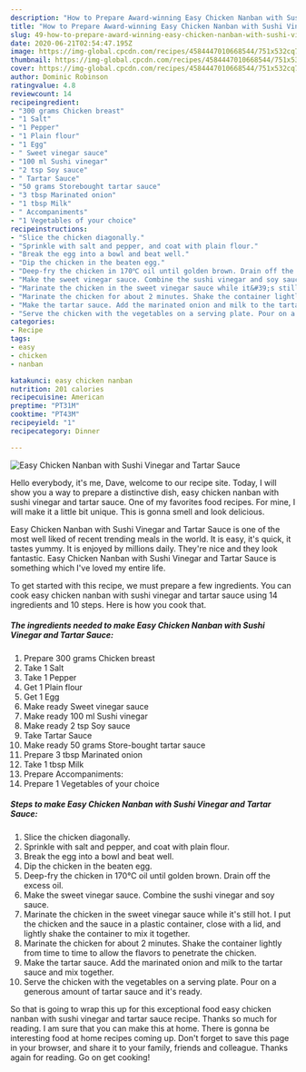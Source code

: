 ```yaml
---
description: "How to Prepare Award-winning Easy Chicken Nanban with Sushi Vinegar and Tartar Sauce"
title: "How to Prepare Award-winning Easy Chicken Nanban with Sushi Vinegar and Tartar Sauce"
slug: 49-how-to-prepare-award-winning-easy-chicken-nanban-with-sushi-vinegar-and-tartar-sauce
date: 2020-06-21T02:54:47.195Z
image: https://img-global.cpcdn.com/recipes/4584447010668544/751x532cq70/easy-chicken-nanban-with-sushi-vinegar-and-tartar-sauce-recipe-main-photo.jpg
thumbnail: https://img-global.cpcdn.com/recipes/4584447010668544/751x532cq70/easy-chicken-nanban-with-sushi-vinegar-and-tartar-sauce-recipe-main-photo.jpg
cover: https://img-global.cpcdn.com/recipes/4584447010668544/751x532cq70/easy-chicken-nanban-with-sushi-vinegar-and-tartar-sauce-recipe-main-photo.jpg
author: Dominic Robinson
ratingvalue: 4.8
reviewcount: 14
recipeingredient:
- "300 grams Chicken breast"
- "1 Salt"
- "1 Pepper"
- "1 Plain flour"
- "1 Egg"
- " Sweet vinegar sauce"
- "100 ml Sushi vinegar"
- "2 tsp Soy sauce"
- " Tartar Sauce"
- "50 grams Storebought tartar sauce"
- "3 tbsp Marinated onion"
- "1 tbsp Milk"
- " Accompaniments"
- "1 Vegetables of your choice"
recipeinstructions:
- "Slice the chicken diagonally."
- "Sprinkle with salt and pepper, and coat with plain flour."
- "Break the egg into a bowl and beat well."
- "Dip the chicken in the beaten egg."
- "Deep-fry the chicken in 170℃ oil until golden brown. Drain off the excess oil."
- "Make the sweet vinegar sauce. Combine the sushi vinegar and soy sauce."
- "Marinate the chicken in the sweet vinegar sauce while it&#39;s still hot. I put the chicken and the sauce in a plastic container, close with a lid, and lightly shake the container to mix it together."
- "Marinate the chicken for about 2 minutes. Shake the container lightly from time to time to allow the flavors to penetrate the chicken."
- "Make the tartar sauce. Add the marinated onion and milk to the tartar sauce and mix together."
- "Serve the chicken with the vegetables on a serving plate. Pour on a generous amount of tartar sauce and it&#39;s ready."
categories:
- Recipe
tags:
- easy
- chicken
- nanban

katakunci: easy chicken nanban 
nutrition: 201 calories
recipecuisine: American
preptime: "PT31M"
cooktime: "PT43M"
recipeyield: "1"
recipecategory: Dinner

---
```



![Easy Chicken Nanban with Sushi Vinegar and Tartar Sauce](https://img-global.cpcdn.com/recipes/4584447010668544/751x532cq70/easy-chicken-nanban-with-sushi-vinegar-and-tartar-sauce-recipe-main-photo.jpg)

Hello everybody, it's me, Dave, welcome to our recipe site. Today, I will show you a way to prepare a distinctive dish, easy chicken nanban with sushi vinegar and tartar sauce. One of my favorites food recipes. For mine, I will make it a little bit unique. This is gonna smell and look delicious.



Easy Chicken Nanban with Sushi Vinegar and Tartar Sauce is one of the most well liked of recent trending meals in the world. It is easy, it's quick, it tastes yummy. It is enjoyed by millions daily. They're nice and they look fantastic. Easy Chicken Nanban with Sushi Vinegar and Tartar Sauce is something which I've loved my entire life.


To get started with this recipe, we must prepare a few ingredients. You can cook easy chicken nanban with sushi vinegar and tartar sauce using 14 ingredients and 10 steps. Here is how you cook that.

<!--inarticleads1-->

##### The ingredients needed to make Easy Chicken Nanban with Sushi Vinegar and Tartar Sauce:

1. Prepare 300 grams Chicken breast
1. Take 1 Salt
1. Take 1 Pepper
1. Get 1 Plain flour
1. Get 1 Egg
1. Make ready  Sweet vinegar sauce
1. Make ready 100 ml Sushi vinegar
1. Make ready 2 tsp Soy sauce
1. Take  Tartar Sauce
1. Make ready 50 grams Store-bought tartar sauce
1. Prepare 3 tbsp Marinated onion
1. Take 1 tbsp Milk
1. Prepare  Accompaniments:
1. Prepare 1 Vegetables of your choice




<!--inarticleads2-->

##### Steps to make Easy Chicken Nanban with Sushi Vinegar and Tartar Sauce:

1. Slice the chicken diagonally.
1. Sprinkle with salt and pepper, and coat with plain flour.
1. Break the egg into a bowl and beat well.
1. Dip the chicken in the beaten egg.
1. Deep-fry the chicken in 170℃ oil until golden brown. Drain off the excess oil.
1. Make the sweet vinegar sauce. Combine the sushi vinegar and soy sauce.
1. Marinate the chicken in the sweet vinegar sauce while it&#39;s still hot. I put the chicken and the sauce in a plastic container, close with a lid, and lightly shake the container to mix it together.
1. Marinate the chicken for about 2 minutes. Shake the container lightly from time to time to allow the flavors to penetrate the chicken.
1. Make the tartar sauce. Add the marinated onion and milk to the tartar sauce and mix together.
1. Serve the chicken with the vegetables on a serving plate. Pour on a generous amount of tartar sauce and it&#39;s ready.




So that is going to wrap this up for this exceptional food easy chicken nanban with sushi vinegar and tartar sauce recipe. Thanks so much for reading. I am sure that you can make this at home. There is gonna be interesting food at home recipes coming up. Don't forget to save this page in your browser, and share it to your family, friends and colleague. Thanks again for reading. Go on get cooking!

